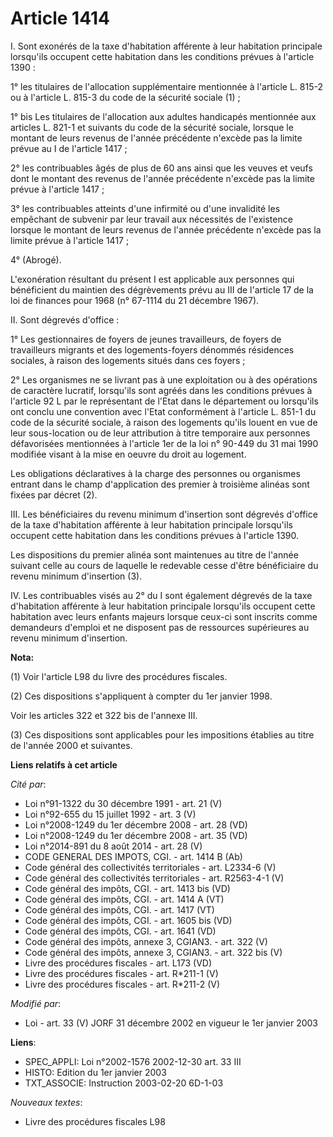 # Article 1414

I. Sont exonérés de la taxe d'habitation afférente à leur habitation principale lorsqu'ils occupent cette habitation dans les
conditions prévues à l'article 1390 :

1° les titulaires de l'allocation supplémentaire mentionnée à l'article L. 815-2 ou à l'article L. 815-3 du code de la
sécurité sociale (1) ;

1° bis Les titulaires de l'allocation aux adultes handicapés mentionnée aux articles L. 821-1 et suivants du code de la
sécurité sociale, lorsque le montant de leurs revenus de l'année précédente n'excède pas la limite prévue au I de l'article
1417 ;

2° les contribuables âgés de plus de 60 ans ainsi que les veuves et veufs dont le montant des revenus de l'année précédente
n'excède pas la limite prévue à l'article 1417 ;

3° les contribuables atteints d'une infirmité ou d'une invalidité les empêchant de subvenir par leur travail aux nécessités
de l'existence lorsque le montant de leurs revenus de l'année précédente n'excède pas la limite prévue à l'article 1417 ;

4° (Abrogé).

L'exonération résultant du présent I est applicable aux personnes qui bénéficient du maintien des dégrèvements prévu au III
de l'article 17 de la loi de finances pour 1968 (n° 67-1114 du 21 décembre 1967).

II. Sont dégrevés d'office :

1° Les gestionnaires de foyers de jeunes travailleurs, de foyers de travailleurs migrants et des logements-foyers dénommés
résidences sociales, à raison des logements situés dans ces foyers ;

2° Les organismes ne se livrant pas à une exploitation ou à des opérations de caractère lucratif, lorsqu'ils sont agréés dans
les conditions prévues à l'article 92 L par le représentant de l'Etat dans le département ou lorsqu'ils ont conclu une
convention avec l'Etat conformément à l'article L. 851-1 du code de la sécurité sociale, à raison des logements qu'ils louent
en vue de leur sous-location ou de leur attribution à titre temporaire aux personnes défavorisées mentionnées à l'article 1er
de la loi n° 90-449 du 31 mai 1990 modifiée visant à la mise en oeuvre du droit au logement.

Les obligations déclaratives à la charge des personnes ou organismes entrant dans le champ d'application des premier à
troisième alinéas sont fixées par décret (2).

III. Les bénéficiaires du revenu minimum d'insertion sont dégrevés d'office de la taxe d'habitation afférente à leur
habitation principale lorsqu'ils occupent cette habitation dans les conditions prévues à l'article 1390.

Les dispositions du premier alinéa sont maintenues au titre de l'année suivant celle au cours de laquelle le redevable cesse
d'être bénéficiaire du revenu minimum d'insertion (3).

IV. Les contribuables visés au 2° du I sont également dégrevés de la taxe d'habitation afférente à leur habitation principale
lorsqu'ils occupent cette habitation avec leurs enfants majeurs lorsque ceux-ci sont inscrits comme demandeurs d'emploi et ne
disposent pas de ressources supérieures au revenu minimum d'insertion.

**Nota:**

(1) Voir l'article L98 du livre des procédures fiscales.

(2) Ces dispositions s'appliquent à compter du 1er janvier 1998.

Voir les articles 322 et 322 bis de l'annexe III.

(3) Ces dispositions sont applicables pour les impositions établies au titre de l'année 2000 et suivantes.

**Liens relatifs à cet article**

_Cité par_:

  - Loi n°91-1322 du 30 décembre 1991 - art. 21 (V)
  - Loi n°92-655 du 15 juillet 1992 - art. 3 (V)
  - Loi n°2008-1249 du 1er décembre 2008 - art. 28 (VD)
  - Loi n°2008-1249 du 1er décembre 2008 - art. 35 (VD)
  - Loi n°2014-891 du 8 août 2014 - art. 28 (V)
  - CODE GENERAL DES IMPOTS, CGI. - art. 1414 B (Ab)
  - Code général des collectivités territoriales - art. L2334-6 (V)
  - Code général des collectivités territoriales - art. R2563-4-1 (V)
  - Code général des impôts, CGI. - art. 1413 bis (VD)
  - Code général des impôts, CGI. - art. 1414 A (VT)
  - Code général des impôts, CGI. - art. 1417 (VT)
  - Code général des impôts, CGI. - art. 1605 bis (VD)
  - Code général des impôts, CGI. - art. 1641 (VD)
  - Code général des impôts, annexe 3, CGIAN3. - art. 322 (V)
  - Code général des impôts, annexe 3, CGIAN3. - art. 322 bis (V)
  - Livre des procédures fiscales - art. L173 (VD)
  - Livre des procédures fiscales - art. R*211-1 (V)
  - Livre des procédures fiscales - art. R*211-2 (V)

_Modifié par_:

  - Loi - art. 33 (V) JORF 31 décembre 2002 en vigueur le 1er janvier 2003

**Liens**:

  - SPEC_APPLI: Loi n°2002-1576 2002-12-30 art. 33 III
  - HISTO: Edition du 1er janvier 2003
  - TXT_ASSOCIE: Instruction 2003-02-20 6D-1-03

_Nouveaux textes_:

  - Livre des procédures fiscales L98
